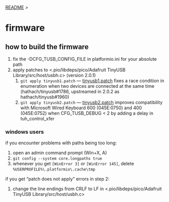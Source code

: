 [README](../README.md) >

firmware
========

## how to build the firmware

1. fix the -DCFG_TUSB_CONFIG_FILE in platformio.ini for your absolute path
2. apply patches to <.pio/libdeps/pico/Adafruit TinyUSB Library/src/host/usbh.c> (version 2.0.1)
    1. `git apply tinyusb1.patch` — [tinyusb1.patch](tinyusb1.patch) fixes a race condition in enumeration when two devices are connected at the same time (hathach/tinyusb#1786, upstreamed in 2.0.2 as hathach/tinyusb#1960)
    2. `git apply tinyusb2.patch` — [tinyusb2.patch](tinyusb2.patch) improves compatibility with Microsoft Wired Keyboard 600 (045E:0750) and 400 (045E:0752) when CFG_TUSB_DEBUG < 2 by adding a delay in tuh_control_xfer

### windows users

if you encounter problems with paths being too long:

1. open an admin command prompt (Win+X, A)
2. `git config --system core.longpaths true`
3. whenever you get `[WinError 3]` or `[WinError 145]`, delete `%USERPROFILE%\.platformio\.cache\tmp`

if you get “patch does not apply” errors in step 2:

1. change the line endings from CRLF to LF in <.pio/libdeps/pico/Adafruit TinyUSB Library/src/host/usbh.c>
